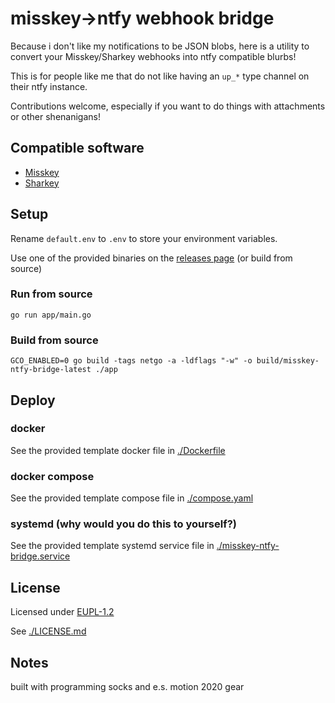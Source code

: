 # misskey->ntfy webhook bridge

Because i don't like my notifications to be JSON blobs, here is a utility to convert your Misskey/Sharkey webhooks into ntfy compatible blurbs! 

This is for people like me that do not like having an `up_*` type channel on their ntfy instance.

Contributions welcome, especially if you want to do things with attachments or other shenanigans!

## Compatible software

- [Misskey](https://github.com/misskey-dev/misskey-hub-next)
- [Sharkey](https://activitypub.software/TransFem-org/Sharkey)

## Setup

Rename `default.env` to `.env` to store your environment variables.

Use one of the provided binaries on the [releases page](https://github.com/AtomicMaya/misskey-ntfy-bridge/releases) (or build from source)

### Run from source

`go run app/main.go`

### Build from source

```shell
GCO_ENABLED=0 go build -tags netgo -a -ldflags "-w" -o build/misskey-ntfy-bridge-latest ./app
```

## Deploy

### docker

See the provided template docker file in [./Dockerfile](./Dockerfile)

### docker compose

See the provided template compose file in [./compose.yaml](./compose.yaml)

### systemd (why would you do this to yourself?)

See the provided template systemd service file in [./misskey-ntfy-bridge.service](./misskey-ntfy-bridge.service)

## License 

Licensed under [EUPL-1.2](https://interoperable-europe.ec.europa.eu/sites/default/files/custom-page/attachment/2020-03/EUPL-1.2%20EN.txt)

See [./LICENSE.md](./LICENSE.md)

## Notes

built with programming socks and e.s. motion 2020 gear
